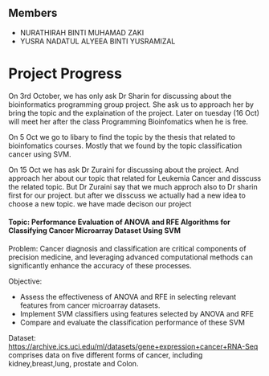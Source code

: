 ## Members
- NURATHIRAH BINTI MUHAMAD ZAKI
- YUSRA NADATUL ALYEEA BINTI YUSRAMIZAL

# Project Progress
On 3rd October, 
we has only ask Dr Sharin for discussing about the bioinformatics programming group project. 
She ask us to approach her by bring the topic and the explaination of the project. 
Later on tuesday (16 Oct) will meet her after the class Programming Bioinfomatics when he is free.

On 5 Oct 
we go to libary to find the topic by the thesis that related to bioinfomatics courses. Mostly that we found by the topic classification cancer using SVM.

On 15 Oct 
we has ask Dr Zuraini for discussing about the project. And approach her about our topic that related for Leukemia Cancer and disscuss the related topic. But Dr Zuraini say that we much approch also to Dr sharin first for our project.
but after we disscuss we actually had a new idea to choose a new topic.
we have made decison our project 

#### Topic: Performance Evaluation of ANOVA and RFE Algorithms for Classifying Cancer Microarray Dataset Using SVM
Problem: Cancer diagnosis and classification are critical components of precision medicine, and leveraging advanced computational methods can significantly enhance the accuracy of these processes. 

Objective:
- Assess the effectiveness of ANOVA and RFE in selecting relevant features from cancer microarray datasets.
- Implement SVM classifiers using features selected by ANOVA and RFE
- Compare and evaluate the classification performance of these SVM

Dataset: https://archive.ics.uci.edu/ml/datasets/gene+expression+cancer+RNA-Seq
    comprises data on five different forms of cancer, including kidney,breast,lung, prostate and Colon.
  
